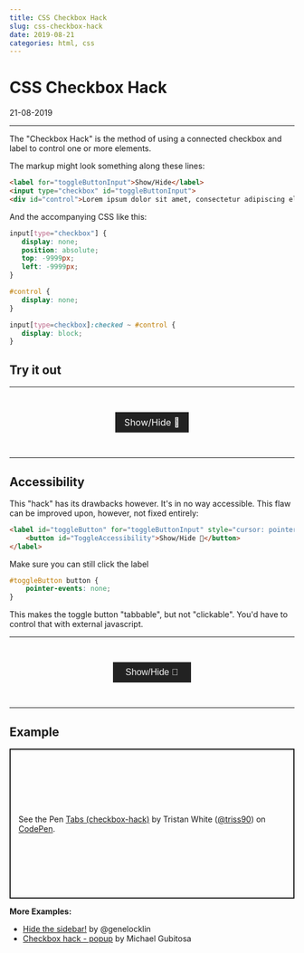 ```yaml
---
title: CSS Checkbox Hack
slug: css-checkbox-hack
date: 2019-08-21
categories: html, css
---
```


# CSS Checkbox Hack
<p class='timestamp'><time datetime='21-08-2019'>21-08-2019</time></p>
<hr>

The "Checkbox Hack" is the method of using a connected checkbox and label
to control one or more elements.

The markup might look something along these lines:

``` html
<label for="toggleButtonInput">Show/Hide</label>
<input type="checkbox" id="toggleButtonInput">
<div id="control">Lorem ipsum dolor sit amet, consectetur adipiscing elit, sed do eiusmod tempor incididunt ut labore et dolore magna aliqua. Ut enim ad minim veniam, quis nostrud exercitation ullamco laboris nisi ut aliquip ex ea commodo consequat.</div>
```

And the accompanying CSS like this:

``` css
input[type="checkbox"] {
   display: none;
   position: absolute;
   top: -9999px;
   left: -9999px;
}

#control {
   display: none;
}

input[type=checkbox]:checked ~ #control {
   display: block;
}
```

## Try it out

<style>
.exampleWrapper {
	text-align: center;	
}
#toggleButtonInput {
	position: absolute;
	top: -9999px;
	left: -9999px;
	display: none;
}
#toggleButton {
	background-color: #222;
	color: #fefefe;
	padding: 0.5rem 1rem;
	font-size: 1rem;
	margin: 30px auto;
	display: inline-block;
}
#control {
	display: none;
}
input[type=checkbox]:checked ~ #control {
	display: block;
}
</style>

<hr>

<div class="exampleWrapper">
	<label id="toggleButton" for="toggleButtonInput">Show/Hide 👀</label>
	<input type="checkbox" id="toggleButtonInput">
	<div id="control">Lorem ipsum dolor sit amet, consectetur adipiscing elit, sed do eiusmod tempor incididunt ut labore et dolore magna aliqua. Ut enim ad minim veniam, quis nostrud exercitation ullamco laboris nisi ut aliquip ex ea commodo consequat.</div>
</div>

<hr>

## Accessibility

This "hack" has its drawbacks however. It's in no way accessible. This flaw can be improved upon, 
however, not fixed entirely:

``` html
<label id="toggleButton" for="toggleButtonInput" style="cursor: pointer;">
    <button id="ToggleAccessibility">Show/Hide 👀</button>
</label>
```

Make sure you can still click the label
``` css
#toggleButton button {
    pointer-events: none;
}
```

This makes the toggle button "tabbable", but not "clickable". 
You'd have to control that with external javascript.

<style>
.exampleWrapper2 {
	text-align: center;	
}
#toggleButtonInput2 {
	position: absolute;
	top: -9999px;
	left: -9999px;
	display: none;
}
#toggleButton2 {
	background-color: #222;
	color: #fefefe;
	padding: 0.5rem 1rem;
	font-size: 1rem;
	margin: 30px auto;
	display: inline-block;
}
#toggleButton2 > button {
    background: none;
    color: #f2f2f2;
    border: none;
    pointer-events: none;
    font-size: 1rem;
}
#control2 {
	display: none;
}
input[type=checkbox]:checked ~ #control2 {
	display: block;
}
</style>

<hr>
<div class="exampleWrapper2">
	<label id="toggleButton2" for="toggleButtonInput2" style="cursor: pointer;">
		<button id="ToggleAccessibility">Show/Hide 👀</button>
	</label>
	<input type="checkbox" id="toggleButtonInput2">
	<div id="control2">Lorem ipsum dolor sit amet, consectetur adipiscing elit, sed do eiusmod tempor incididunt ut labore et dolore magna aliqua. Ut enim ad minim veniam, quis nostrud exercitation ullamco laboris nisi ut aliquip ex ea commodo consequat.</div>
</div>
<hr>

## Example

<p class="codepen" data-height="650" data-theme-id="light" data-default-tab="result" data-user="triss90" data-slug-hash="rrJgLE" style="height: 265px; box-sizing: border-box; display: flex; align-items: center; justify-content: center; border: 2px solid; margin: 1em 0; padding: 1em;" data-pen-title="Tabs (checkbox-hack)">
  <span>See the Pen <a href="https://codepen.io/triss90/pen/rrJgLE/">
  Tabs (checkbox-hack)</a> by Tristan  White (<a href="https://codepen.io/triss90">@triss90</a>)
  on <a href="https://codepen.io">CodePen</a>.</span>
</p>
<script async src="https://static.codepen.io/assets/embed/ei.js"></script>

**More Examples:**
<ul>
    <li><a href="http://jsfiddle.net/genelocklin/LXx5v/" target="_blank" rel="noopener">Hide the sidebar!</a> by @genelocklin</li>
    <li><a href="https://codepen.io/gubs/pen/kqEaz" target="_blank" rel="noopener">Checkbox hack - popup</a> by Michael Gubitosa</li>
</ul>